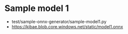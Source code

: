 # Sample model 1

- test/sample-onnx-generator/sample-model1.py
- https://kibae.blob.core.windows.net/static/model1.onnx